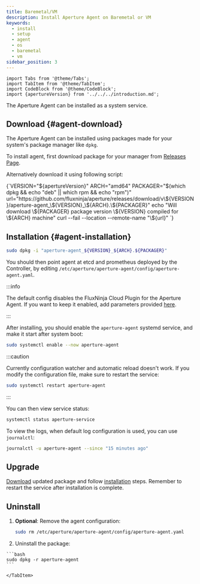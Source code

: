 ```yaml
---
title: Baremetal/VM
description: Install Aperture Agent on Baremetal or VM
keywords:
  - install
  - setup
  - agent
  - os
  - baremetal
  - vm
sidebar_position: 3
---
```


```mdx-code-block
import Tabs from '@theme/Tabs';
import TabItem from '@theme/TabItem';
import CodeBlock from '@theme/CodeBlock';
import {apertureVersion} from '../../../introduction.md';
```

The Aperture Agent can be installed as a system service.

## Download {#agent-download}

The Aperture Agent can be installed using packages made for your system's
package manager like `dpkg`<!-- or `rpm` -->.

To install agent, first download package for your manager from [Releases Page](https://github.com/fluxninja/aperture/releases/latest).

Alternatively download it using following script:

<CodeBlock language="bash">
{`VERSION="${apertureVersion}"
ARCH="amd64"
PACKAGER="$(which dpkg && echo "deb" || which rpm && echo "rpm")"
url="https://github.com/fluxninja/aperture/releases/download/v\${VERSION}/aperture-agent_\${VERSION}_\${ARCH}.\${PACKAGER}"
echo "Will download \${PACKAGER} package version \${VERSION} compiled for \${ARCH} machine"
curl --fail --location --remote-name "\${url}"
`}</CodeBlock>


## Installation {#agent-installation}

<Tabs groupId="packageManager" queryString>
  <TabItem value="dpkg" label="dpkg">

  ```bash
  sudo dpkg -i "aperture-agent_${VERSION}_${ARCH}.${PACKAGER}"
  ```

  </TabItem>
</Tabs>

You should then point agent at etcd and prometheus deployed by the Controller,
by editing `/etc/aperture/aperture-agent/config/aperture-agent.yaml`.

:::info

The default config disables the FluxNinja Cloud Plugin for the Aperture Agent.
If you want to keep it enabled, add parameters provided [here](/cloud/plugin.md#configuration).

:::

After installing, you should enable the `aperture-agent` systemd service,
and make it start after system boot:

```bash
sudo systemctl enable --now aperture-agent
```

:::caution

Currently configuration watcher and automatic reload doesn't work.
If you modify the configuration file, make sure to restart the service:

```bash
sudo systemctl restart aperture-agent
```

:::

You can then view service status:

```bash
systemctl status aperture-service
```

To view the logs, when default log configuration is used, you can use `journalctl`:

```bash
journalctl -u aperture-agent --since "15 minutes ago"
```


## Upgrade

[Download](#agent-download) updated package
and follow [installation](#agent-installation) steps.
Remember to restart the service after installation is complete.

## Uninstall

1. **Optional**: Remove the agent configuration:

   ```bash
   sudo rm /etc/aperture/aperture-agent/config/aperture-agent.yaml
   ```

2. Uninstall the package:

  <Tabs groupId="packageManager" queryString>
    <TabItem value="dpkg" label="dpkg">

    ```bash
    sudo dpkg -r aperture-agent
    ```

    </TabItem>
  </Tabs>

